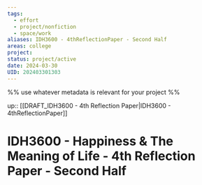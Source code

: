 ```yaml
---
tags:
  - effort
  - project/nonfiction
  - space/work
aliases: IDH3600 - 4thReflectionPaper - Second Half
areas: college
project: 
status: project/active
date: 2024-03-30
UID: 202403301303
---
```


%%
use whatever metadata is relevant for your project
%%

up:: [[DRAFT_IDH3600 - 4th Reflection Paper|IDH3600 - 4thReflectionPaper]]

# IDH3600 - Happiness & The Meaning of Life - 4th Reflection Paper - Second Half
